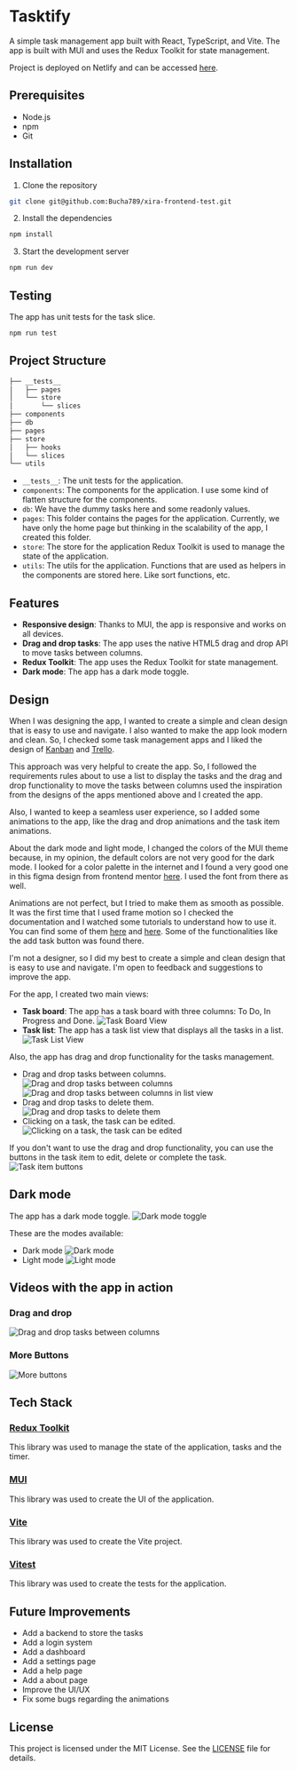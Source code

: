 # Tasktify

A simple task management app built with React, TypeScript, and Vite. The app is built with MUI and uses the Redux Toolkit for state management.

Project is deployed on Netlify and can be accessed [here](https://xira-ai-frontend-test.netlify.app).


## Prerequisites
- Node.js
- npm
- Git

## Installation

1. Clone the repository

```bash
git clone git@github.com:Bucha789/xira-frontend-test.git
```

2. Install the dependencies

```bash
npm install
```

3. Start the development server

```bash
npm run dev
```

## Testing

The app has unit tests for the task slice.

```bash
npm run test
```


## Project Structure
```bash
├── __tests__
│   ├── pages
│   └── store
│       └── slices
├── components
├── db
├── pages
├── store
│   ├── hooks
│   └── slices
└── utils
```
- `__tests__`: The unit tests for the application.
- `components`: The components for the application. I use some kind of flatten structure for the components.
- `db`: We have the dummy tasks here and some readonly values.
- `pages`: This folder contains the pages for the application. Currently, we have only the home page but thinking in the scalability of the app, I created this folder.
- `store`: The store for the application Redux Toolkit is used to manage the state of the application.
- `utils`: The utils for the application. Functions that are used as helpers in the components are stored here. Like sort functions, etc.


## Features

- **Responsive design**: Thanks to MUI, the app is responsive and works on all devices.
- **Drag and drop tasks**: The app uses the native HTML5 drag and drop API to move tasks between columns.
- **Redux Toolkit**: The app uses the Redux Toolkit for state management.
- **Dark mode**: The app has a dark mode toggle.

## Design

When I was designing the app, I wanted to create a simple and clean design that is easy to use and navigate. I also wanted to make the app look modern and clean. So, I checked some task management apps and I liked the design of [Kanban](https://kanban.so) and [Trello](https://trello.com). 

This approach was very helpful to create the app. So, I followed the requirements rules about to use a list to display the tasks and the drag and drop functionality to move the tasks between columns used the inspiration from the designs of the apps mentioned above and I created the app.

Also, I wanted to keep a seamless user experience, so I added some animations to the app, like the drag and drop animations and the task item animations.

About the dark mode and light mode, I changed the colors of the MUI theme because, in my opinion, the default colors are not very good for the dark mode. I looked for a color palette in the internet and I found a very good one in this figma design from frontend mentor [here](https://www.frontendmentor.io/challenges/todo-app-Su1_KokOW). I used the font from there as well.

Animations are not perfect, but I tried to make them as smooth as possible. It was the first time that I used frame motion so I checked the documentation and I watched some tutorials to understand how to use it. You can find some of them [here](https://youtu.be/O5lZqqy7VQE?si=pzeuqTFhf7RaLbss) and [here](https://youtu.be/UEzt1vp2p6k?si=eklL2DDtqVWNcIGr). Some of the functionalities like the add task button was found there.

I'm not a designer, so I did my best to create a simple and clean design that is easy to use and navigate. I'm open to feedback and suggestions to improve the app. 


For the app, I created two main views:
- **Task board**: The app has a task board with three columns: To Do, In Progress and Done.
![Task Board View](docs/images/views/board.png)
- **Task list**: The app has a task list view that displays all the tasks in a list.
![Task List View ](docs/images/views/list.png)

Also, the app has drag and drop functionality for the tasks management.
- Drag and drop tasks between columns.
![Drag and drop tasks between columns](docs/images/drag-and-drop/move.png)
![Drag and drop tasks between columns in list view](docs/images/drag-and-drop/move-list.png)
- Drag and drop tasks to delete them.
![Drag and drop tasks to delete them](docs/images/drag-and-drop/delete.png)
- Clicking on a task, the task can be edited.
![Clicking on a task, the task can be edited](docs/images/drag-and-drop/edit.png)

If you don't want to use the drag and drop functionality, you can use the buttons in the task item to edit, delete or complete the task.
![Task item buttons](docs/images/extra-buttons/task-item-buttons.png)

## Dark mode

The app has a dark mode toggle.
![Dark mode toggle](docs/images/dark-mode/toggle.png)

These are the modes available:
- Dark mode
![Dark mode](docs/images/dark-mode/dark-mode.png)
- Light mode
![Light mode](docs/images/dark-mode/light-mode.png)


## Videos with the app in action
### Drag and drop
![Drag and drop tasks between columns](docs/videos/drag-and-drop.gif)
### More Buttons
![More buttons](docs/videos/buttons.gif)


## Tech Stack
### [Redux Toolkit](https://redux-toolkit.js.org/)
  This library was used to manage the state of the application, tasks and the timer.

### [MUI](https://mui.com/)
  This library was used to create the UI of the application.

### [Vite](https://vitejs.dev/)
  This library was used to create the Vite project.

### [Vitest](https://vitest.dev/)
  This library was used to create the tests for the application.


## Future Improvements
- Add a backend to store the tasks
- Add a login system
- Add a dashboard
- Add a settings page
- Add a help page
- Add a about page
- Improve the UI/UX
- Fix some bugs regarding the animations

## License

This project is licensed under the MIT License. See the [LICENSE](LICENSE) file for details.
